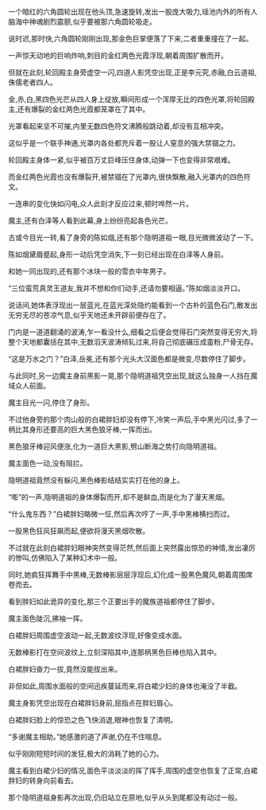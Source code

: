 
一个暗红的六角圆轮出现在他头顶,急速旋转,发出一股庞大吸力,瑶池内外的所有人脑海中神魂剧烈震颤,似乎要被那六角圆轮吸走。

说时迟,那时快,六角圆轮刚刚出现,那金色巨掌便落了下来,二者重重撞在了一起。

一声惊天动地的巨响炸响,刺目的金红两色光霞浮现,朝着周围扩散而开。

但就在此刻,轮回殿主身旁虚空一闪,四道人影凭空出现,正是李元究,赤融,白云道祖,侏儒老者四人。

金,赤,白,黑四色光芒从四人身上绽放,瞬间形成一个浑厚无比的四色光罩,将轮回殿主,还有爆裂的金红两色光霞都笼罩在了其中。

光罩看起来坚不可摧,内里无数四色符文沸腾般跳动着,却没有互相冲突。

这似乎是一个联手神通,光罩内各处都充斥着一股让人窒息的强大禁锢之力。

轮回殿主身体一紧,似乎被百万丈巨峰压住身体,动弹一下也变得非常艰难。

而金红两色光霞也没有爆裂开,被禁锢在了光罩内,很快飘散,融入光罩内的四色符文。

一连串的变化快如闪电,众人此刻才反应过来,顿时哗然一片。

魔主,还有白泽等人看到此幕,身上纷纷亮起各色光芒。

古或今目光一转,看了身旁的陈如烟,还有那个隐明道祖一眼,目光微微波动了一下。

陈如烟黛眉蹙起,身形一动后凭空消失,下一刻已经出现在白泽等人身前。

和她一同出现的,还有那个冰块一般的雪衣中年男子。

“三位蛮荒真灵王道友,我并不想和你们动手,还请勿要相逼。”陈如烟淡淡开口。

说话间,她体表浮现出一层蓝光,在蓝光深处隐约能看到一个古朴的蓝色石门,散发出无穷无尽的苍凉气息,似乎天地还未开辟前便存在了。

门内是一道道翻涌的波涛,乍一看没什么,细看之后便会觉得石门突然变得无穷大,将整个天地都囊括在其中,无数滔天波涛倾轧过来,将自己彻底碾压成齑粉,尸骨无存。

“这是万水之门？”白泽,岳冕,还有那个光头大汉面色都是微变,尽数停住了脚步。

与此同时,另一边魔主身前黑影一晃,那个隐明道祖凭空出现,就这么独身一人挡在魔域众人前面。

魔主目光一闪,停住了身形。

不过他身旁的那个肉山般的白裙胖妇却没有停下,冷笑一声后,手中黑光闪过,多了一柄比其身形还要高的巨大黑色狼牙棒,一挥而出。

黑色狼牙棒迎风便涨,化为一道巨大黑影,劈山断海之势打向隐明道祖。

魔主面色一动,没有阻拦。

隐明道祖竟然没有躲闪,黑色棒影结结实实打在他的身上。

“嘭”的一声,隐明道祖的身体爆裂而开,却不是鲜血,而是化为了漫天黑烟。

“什么鬼东西？”白裙胖妇略微一怔,然后再次哼了一声,手中黑棒横扫而过。

一股黑色狂风狂飙而起,便欲将漫天黑烟吹散。

不过就在此刻白裙胖妇眼神突然变得茫然,然后面上突然露出惊恐的神情,发出凄厉的惨叫,仿佛陷入了某种幻术中一般。

同时,她疯狂挥舞手中黑棒,无数棒影层层浮现后,幻化成一股黑色魔风,朝着周围席卷而去。

看到胖妇如此诡异的变化,那三个正要出手的魔族道祖都停住了脚步。

魔主面色陡沉,拂袖一挥。

白裙胖妇周围虚空波动一起,无数波纹浮现,好像变成水面。

无数棒影打在空间波纹上,立刻深陷其中,连那柄黑色巨棒也陷入其中。

白裙胖妇奋力一拔,竟然没能拔出来。

非但如此,周围水面般的空间迅疾蔓延而来,将白裙少妇的身体也淹没了半截。

魔主身影凭空出现在白裙胖妇身前,屈指点在胖妇眉心。

白裙胖妇脸上的惊恐之色飞快消退,眼神也恢复了清明。

“多谢魔主相助。”她感激的道了声谢,仍在不住喘息。

似乎刚刚短短时间的发狂,极大的消耗了她的心力。

魔主看到白裙少妇的情况,面色平淡淡淡的挥了挥手,周围的虚空也恢复了正常,白裙胖妇的转身向前看去。

那个隐明道祖身影再次出现,仍旧站立在原地,似乎从头到尾都没有动过一般。